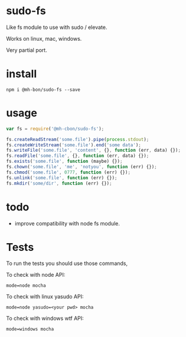 # sudo-fs

Like fs module to use with sudo / elevate.

Works on linux, mac, windows.

Very partial port.

# install

```
npm i @mh-bon/sudo-fs --save
```

# usage

```js
var fs = require('@mh-cbon/sudo-fs');

fs.createReadStream('some.file').pipe(process.stdout);
fs.createWriteStream('some.file').end('some data');
fs.writeFile('some.file', 'content', {}, function (err, data) {});
fs.readFile('some.file', {}, function (err, data) {});
fs.exists('some.file', function (maybe) {});
fs.chown('some.file', 'me', 'notyou', function (err) {});
fs.chmod('some.file', 0777, function (err) {});
fs.unlink('some.file', function (err) {});
fs.mkdir('some/dir', function (err) {});

```

# todo

- improve compatibility with node fs module.

# Tests

To run the tests you should use those commands,

To check with node API:
```
mode=node mocha
```

To check with linux yasudo API:
```
mode=node yasudo=<your pwd> mocha
```

To check with windows wtf API:
```
mode=windows mocha
```
